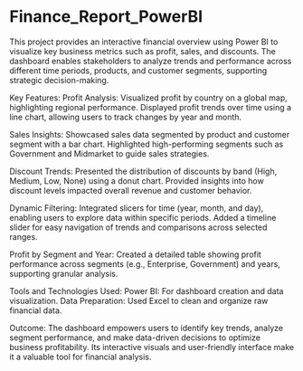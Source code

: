 # Finance_Report_PowerBI
This project provides an interactive financial overview using Power BI to visualize key business metrics such as profit, sales, and discounts. The dashboard enables stakeholders to analyze trends and performance across different time periods, products, and customer segments, supporting strategic decision-making.

Key Features:
Profit Analysis: Visualized profit by country on a global map, highlighting regional performance.
Displayed profit trends over time using a line chart, allowing users to track changes by year and month.

Sales Insights: Showcased sales data segmented by product and customer segment with a bar chart.
Highlighted high-performing segments such as Government and Midmarket to guide sales strategies.

Discount Trends: Presented the distribution of discounts by band (High, Medium, Low, None) using a donut chart.
Provided insights into how discount levels impacted overall revenue and customer behavior.

Dynamic Filtering: Integrated slicers for time (year, month, and day), enabling users to explore data within specific periods.
Added a timeline slider for easy navigation of trends and comparisons across selected ranges.

Profit by Segment and Year: Created a detailed table showing profit performance across segments (e.g., Enterprise, Government) and years, supporting granular analysis.

Tools and Technologies Used:
Power BI: For dashboard creation and data visualization.
Data Preparation: Used Excel to clean and organize raw financial data.

Outcome:
The dashboard empowers users to identify key trends, analyze segment performance, and make data-driven decisions to optimize business profitability. Its interactive visuals and user-friendly interface make it a valuable tool for financial analysis.
